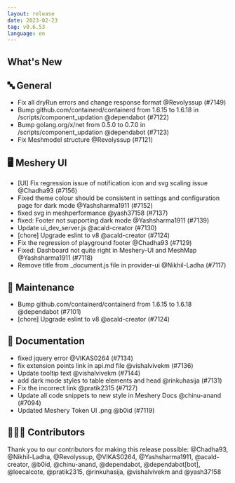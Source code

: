 ```yaml
---
layout: release
date: 2023-02-23
tag: v0.6.53
language: en
---
```


## What's New

## 🔤 General

- Fix all dryRun errors and change response format @Revolyssup (#7149)
- Bump github.com/containerd/containerd from 1.6.15 to 1.6.18 in /scripts/component_updation @dependabot (#7122)
- Bump golang.org/x/net from 0.5.0 to 0.7.0 in /scripts/component_updation @dependabot (#7123)
- Fix Meshmodel structure @Revolyssup (#7121)

## 🖥 Meshery UI

- [UI] Fix regression issue of notification icon and svg scaling issue @Chadha93 (#7156)
- Fixed theme colour should be consistent in settings and configuration page for dark mode @Yashsharma1911 (#7152)
- fixed svg in meshperformance @yash37158 (#7137)
- fixed: Footer not supporting dark mode @Yashsharma1911 (#7139)
- Update ui_dev_server.js @acald-creator (#7130)
- [chore] Upgrade eslint to v8 @acald-creator (#7124)
- Fix the regression of playground footer @Chadha93 (#7129)
- Fixed: Dashboard not quite right in Meshery-UI and MeshMap @Yashsharma1911 (#7118)
- Remove title from \_document.js file in provider-ui @Nikhil-Ladha (#7117)

## 🧰 Maintenance

- Bump github.com/containerd/containerd from 1.6.15 to 1.6.18 @dependabot (#7101)
- [chore] Upgrade eslint to v8 @acald-creator (#7124)

## 📖 Documentation

- fixed jquery error @VIKAS0264 (#7134)
- fix extension points link in api.md file @vishalvivekm (#7136)
- Update tooltip text @vishalvivekm (#7144)
- add dark mode styles to table elements and head @rinkuhasija (#7131)
- Fix the incorrect link @pratik2315 (#7127)
- Update all code snippets to new style in Meshery Docs @chinu-anand (#7094)
- Updated Meshery Token UI .png @b0id (#7119)

## 👨🏽‍💻 Contributors

Thank you to our contributors for making this release possible:
@Chadha93, @Nikhil-Ladha, @Revolyssup, @VIKAS0264, @Yashsharma1911, @acald-creator, @b0id, @chinu-anand, @dependabot, @dependabot[bot], @leecalcote, @pratik2315, @rinkuhasija, @vishalvivekm and @yash37158
